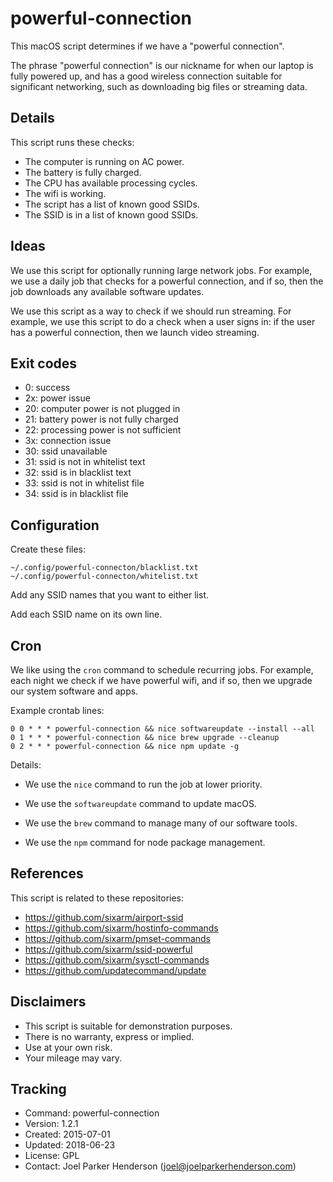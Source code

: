 # powerful-connection

This macOS script determines if we have a "powerful connection".

The phrase "powerful connection" is our nickname for when our laptop
is fully powered up, and has a good wireless connection suitable for
significant networking, such as downloading big files or streaming data.


## Details

This script runs these checks:

  * The computer is running on AC power.
  * The battery is fully charged.
  * The CPU has available processing cycles.
  * The wifi is working.
  * The script has a list of known good SSIDs.
  * The SSID is in a list of known good SSIDs.


## Ideas

We use this script for optionally running large network jobs.
For example, we use a daily job that checks for a powerful connection,
and if so, then the job downloads any available software updates.

We use this script as a way to check if we should run streaming.
For example, we use this script to do a check when a user signs in:
if the user has a powerful connection, then we launch video streaming.


## Exit codes

  * 0: success
  * 2x: power issue
  * 20: computer power is not plugged in
  * 21: battery power is not fully charged
  * 22: processing power is not sufficient
  * 3x: connection issue
  * 30: ssid unavailable
  * 31: ssid is not in whitelist text
  * 32: ssid is in blacklist text
  * 33: ssid is not in whitelist file
  * 34: ssid is in blacklist file


## Configuration


Create these files:

    ~/.config/powerful-connecton/blacklist.txt
    ~/.config/powerful-connecton/whitelist.txt

Add any SSID names that you want to either list.

Add each SSID name on its own line.


## Cron

We like using the `cron` command to schedule recurring jobs.
For example, each night we check if we have powerful wifi, 
and if so, then we upgrade our system software and apps.

Example crontab lines:

    0 0 * * * powerful-connection && nice softwareupdate --install --all
    0 1 * * * powerful-connection && nice brew upgrade --cleanup
    0 2 * * * powerful-connection && nice npm update -g

Details:

  * We use the `nice` command to run the job at lower priority.

  * We use the `softwareupdate` command to update macOS.

  * We use the `brew` command to manage many of our software tools.

  * We use the `npm` command for node package management.


## References

This script is related to these repositories:

  * https://github.com/sixarm/airport-ssid
  * https://github.com/sixarm/hostinfo-commands
  * https://github.com/sixarm/pmset-commands
  * https://github.com/sixarm/ssid-powerful
  * https://github.com/sixarm/sysctl-commands
  * https://github.com/updatecommand/update


## Disclaimers

  * This script is suitable for demonstration purposes.
  * There is no warranty, express or implied.
  * Use at your own risk.
  * Your mileage may vary. 


## Tracking

  * Command: powerful-connection
  * Version: 1.2.1
  * Created: 2015-07-01
  * Updated: 2018-06-23
  * License: GPL
  * Contact: Joel Parker Henderson (joel@joelparkerhenderson.com)
